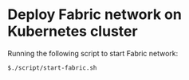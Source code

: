 # Deploy Fabric network on Kubernetes cluster

Running the following script to start Fabric network:
```
$./script/start-fabric.sh
```
